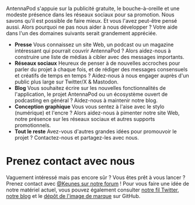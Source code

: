 AntennaPod s'appuie sur la publicité gratuite, le bouche-à-oreille et une modeste présence dans les réseaux sociaux pour sa promotion. Nous savons qu’il est possible de faire mieux. Et vous l'avez peut-être pensé aussi. Alors pourquoi ne pas nous aider à nous développer ? Votre aide dans l'un des domaines suivants serait grandement appréciée.

* **Presse** Vous connaissez un site Web, un podcast ou un magazine intéressant qui pourrait couvrir AntennaPod ? Alors aidez-nous à construire une liste de médias à cibler avec des messages importants.
* **Réseaux sociaux** Heureux de penser à de nouvelles accroches pour parler du projet à chaque fois, et de rédiger des messages consensuels et créatifs de temps en temps ? Aidez-nous à nous engager auprès d'un public plus large sur Twitter/X & Mastodon.
* **Blog** Vous souhaitez écrire sur les nouvelles fonctionnalités de l'application, le projet AntennaPod ou un écosystème ouvert de podcasting en général ? Aidez-nous à maintenir notre blog.
* **Conception graphique** Vous vous sentez à l'aise avec le stylo (numérique) et l'encre ? Alors aidez-nous à pimenter notre site Web, notre présence sur les réseaux sociaux et autres supports promotionnels.
* **Tout le reste** Avez-vous d'autres grandes idées pour promouvoir le projet ? Contactez-nous et partagez-les avec nous.

# Prenez contact avec nous

Vaguement intéressé mais pas encore sûr ? Vous êtes prêt à vous lancer ? Prenez contact avec [@Keunes sur notre forum](https://forum.antennapod.org/u/keunes) ! Pour vous faire une idée de notre matériel actuel, vous pouvez également consulter [notre fil Twitter](https://www.twitter.com/antennapod), [notre blog](/blog) et le [dépôt de l'image de marque](https://github.com/AntennaPod/Branding) sur GitHub.
